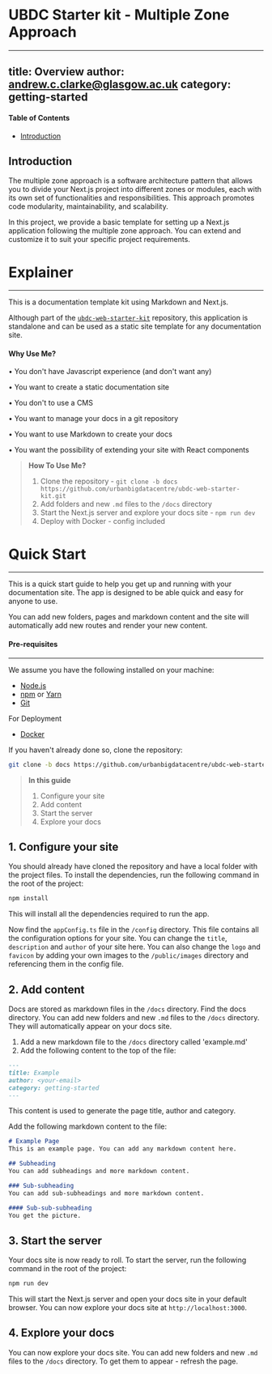 # UBDC Starter kit - Multiple Zone Approach

---
title: Overview
author: andrew.c.clarke@glasgow.ac.uk
category: getting-started
---

#### Table of Contents
- [Introduction](#introduction)

## Introduction

The multiple zone approach is a software architecture pattern that allows you to divide your Next.js project into different zones or modules, each with its own set of functionalities and responsibilities. This approach promotes code modularity, maintainability, and scalability.

In this project, we provide a basic template for setting up a Next.js application following the multiple zone approach. You can extend and customize it to suit your specific project requirements.

# Explainer
-------------------------
This is a documentation template kit using Markdown and Next.js.

Although part of the [`ubdc-web-starter-kit`](https://github.com/urbanbigdatacentre/ubdc-web-starter-kit/tree/main) repository, this application is standalone and can be used as a static site template for any documentation site.

#### Why Use Me?

• You don't have Javascript experience (and don't want any)

• You want to create a static documentation site

• You don't to use a CMS

• You want to manage your docs in a git repository

• You want to use Markdown to create your docs

• You want the possibility of extending your site with React components



> **How To Use Me?**
> 1. Clone the repository - `git clone -b docs https://github.com/urbanbigdatacentre/ubdc-web-starter-kit.git`
> 2. Add folders and new `.md` files to the `/docs` directory
> 3. Start the Next.js server and explore your docs site - `npm run dev`
> 4. Deploy with Docker - config included

 
# Quick Start
-------------------------
This is a quick start guide to help you get up and running with your documentation site. The app is designed to be able quick and easy for anyone to use.

You can add new folders, pages and markdown content and the site will automatically add new routes and render your new content.


#### Pre-requisites
-------------------------
We assume you have the following installed on your machine:
- [Node.js](https://nodejs.org/en/)
- [npm](https://www.npmjs.com/get-npm) or [Yarn](https://classic.yarnpkg.com/en/docs/install/#mac-stable)
- [Git](https://git-scm.com/downloads)

For Deployment
- [Docker](https://www.docker.com/products/docker-desktop)

If you haven't already done so, clone the repository:

```bash
git clone -b docs https://github.com/urbanbigdatacentre/ubdc-web-starter-kit.git
```

> **In this guide**
> 1. Configure your site
> 2. Add content
> 3. Start the server
> 4. Explore your docs

## 1. Configure your site
You should already have cloned the repository and have a local folder with the project files. To install the dependencies, run the following command in the root of the project:

```bash
npm install
```

This will install all the dependencies required to run the app.

Now find the `appConfig.ts` file in the `/config` directory. This file contains all the configuration options for your site. You can change the `title`, `description` and `author` of your site here.
You can also change the `logo` and `favicon` by adding your own images to the `/public/images` directory and referencing them in the config file.

## 2. Add content
Docs are stored as markdown files in the `/docs` directory. Find the docs directory. You can add new folders and new `.md` files to the `/docs` directory. They will automatically appear on your docs site.
1. Add a new markdown file to the `/docs` directory called 'example.md'
2. Add the following content to the top of the file:

```markdown
---
title: Example
author: <your-email>
category: getting-started
---
```
This content is used to generate the page title, author and category.

Add the following markdown content to the file:

```markdown
# Example Page
This is an example page. You can add any markdown content here.

## Subheading
You can add subheadings and more markdown content.

### Sub-subheading
You can add sub-subheadings and more markdown content.

#### Sub-sub-subheading
You get the picture.
```

## 3. Start the server
Your docs site is now ready to roll. To start the server, run the following command in the root of the project:

```bash
npm run dev
```

This will start the Next.js server and open your docs site in your default browser. You can now explore your docs site at `http://localhost:3000`.

## 4. Explore your docs
You can now explore your docs site. You can add new folders and new `.md` files to the `/docs` directory. To get them to appear - refresh the page.